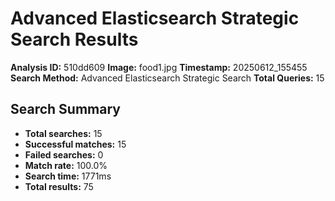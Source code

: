 # Advanced Elasticsearch Strategic Search Results

**Analysis ID:** 510dd609
**Image:** food1.jpg
**Timestamp:** 20250612_155455
**Search Method:** Advanced Elasticsearch Strategic Search
**Total Queries:** 15

## Search Summary

- **Total searches:** 15
- **Successful matches:** 15
- **Failed searches:** 0
- **Match rate:** 100.0%
- **Search time:** 1771ms
- **Total results:** 75

